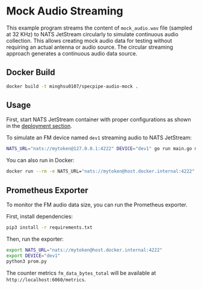 # Mock Audio Streaming

This example program streams the content of `mock_audio.wav` file (sampled at 32 KHz) to NATS JetStream circularly to simulate continuous audio collection. This allows creating mock audio data for testing without requiring an actual antenna or audio source. The circular streaming approach generates a continuous audio data source.
## Docker Build
```bash
docker build -t minghsu0107/specpipe-audio-mock .
```
## Usage
First, start NATS JetStream container with proper configurations as shown in the [deployment section](../../README.md#deployment).

To simulate an FM device named `dev1` streaming audio to NATS JetStream:
```bash
NATS_URL="nats://mytoken@127.0.0.1:4222" DEVICE="dev1" go run main.go mock_audio.wav
```
You can also run in Docker:
```bash
docker run --rm -e NATS_URL="nats://mytoken@host.docker.internal:4222" -e DEVICE="dev1" minghsu0107/specpipe-audio-mock
```
## Prometheus Exporter
To monitor the FM audio data size, you can run the Prometheus exporter.

First, install dependencies:
```bash
pip3 install -r requirements.txt
```

Then, run the exporter:
```bash
export NATS_URL="nats://mytoken@host.docker.internal:4222"
export DEVICE="dev1"
python3 prom.py
```
The counter metrics `fm_data_bytes_total` will be available at `http://localhost:6060/metrics`.